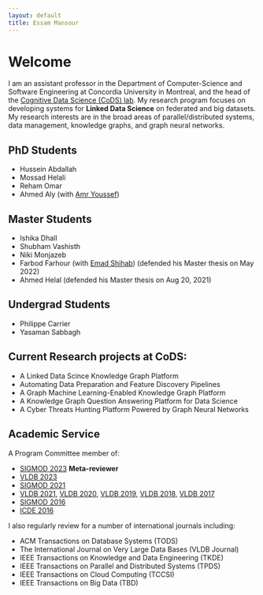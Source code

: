 ```yaml
---
layout: default
title: Essam Mansour
---
```

# Welcome

I am an assistant professor in the Department of Computer-Science and Software Engineering at Concordia University in Montreal, and the head of the [Cognitive Data Science (CoDS) lab](https://cods-gcs.github.io). My research program focuses on developing systems for **Linked Data Science** on federated and big datasets. My research interests are in the broad areas of parallel/distributed systems, data management, knowledge graphs, and graph neural networks. 


<!-- > **Note: I do not have openings for PhD or Master students.**  -->

## PhD Students
- Hussein Abdallah
- Mossad Helali 
- Reham Omar
- Ahmed Aly (with [Amr Youssef](https://users.encs.concordia.ca/~youssef/))

## Master Students
- Ishika Dhall
- Shubham Vashisth
- Niki Monjazeb
- Farbod Farhour (with [Emad Shihab](http://das.encs.concordia.ca/members/emad-shihab/)) (defended his Master thesis on May 2022)
- Ahmed Helal (defended his Master thesis on Aug 20, 2021)

## Undergrad Students

- Philippe Carrier
- Yasaman Sabbagh

## Current Research projects at CoDS:

- A Linked Data Scince Knowledge Graph Platform 
- Automating Data Preparation and Feature Discovery Pipelines
- A Graph Machine Learning-Enabled Knowledge Graph Platform 
- A Knowledge Graph Question Answering Platform for Data Science
- A Cyber Threats Hunting Platform Powered by Graph Neural Networks


<!-- ## Previous Research Projects 

- [The Data Civilizer System](/research/dc/)
- [Managing Linked Data at Scale: Querying, Integrating, and Sharing](/research/lusail/)
- [Elastic in-memory OLTP Systems](/research/estore/)
- [Large-scale Analytics on Strings](/research/starDB/) -->

## Academic Service
A Program Committee member of:
- [SIGMOD 2023](https://2023.sigmod.org/) **Meta-reviewer**
- [VLDB 2023](http://vldb.org/pvldb/volumes/16/review-board)
- [SIGMOD 2021](https://2021.sigmod.org/org_sigmod_pc.shtml)
- [VLDB 2021](https://vldb.org/2021/), [VLDB 2020](https://vldb2020.org/pvldb.html), [VLDB 2019](http://vldb.org/2019/?review-board), [VLDB 2018](http://vldb2018.lncc.br/review-board.html), [VLDB 2017](http://www.vldb.org/2017/review_board.php)
- [SIGMOD 2016](http://www.sigmod2016.org/org_sigmod_pc.shtml)
- [ICDE 2016](http://icde2016.fi/committees.php#tabular1)

I also regularly review for a number of international journals including:

- ACM Transactions on Database Systems (TODS) 
- The International Journal on Very Large Data Bases (VLDB Journal) 
- IEEE Transactions on Knowledge and Data Engineering (TKDE)
- IEEE Transactions on Parallel and Distributed Systems (TPDS) 
- IEEE Transactions on Cloud Computing (TCCSI) 
- IEEE Transactions on Big Data (TBD)

<!-- - [Collaborative Sharing and Data Integration over Decentralized Graphs](/research/lusail/) -->











